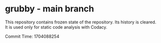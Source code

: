 # grubby - main branch

This repository contains frozen state of the repository.
Its history is cleared. It is used only for static code
analysis with Codacy.

Commit Time: 1704088254